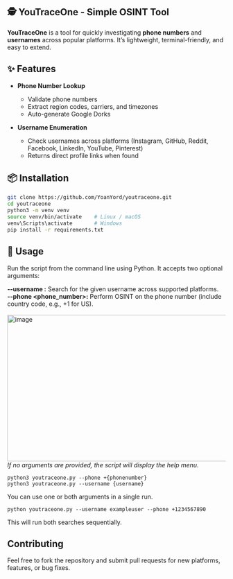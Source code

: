 ## 🕵️ YouTraceOne - Simple OSINT Tool                                                 
**YouTraceOne** is a tool for quickly investigating **phone numbers** and **usernames** across popular platforms. It’s lightweight, terminal-friendly, and easy to extend.  

## ✨ Features
- **Phone Number Lookup**
  - Validate phone numbers  
  - Extract region codes, carriers, and timezones  
  - Auto-generate Google Dorks  

- **Username Enumeration**
  - Check usernames across platforms (Instagram, GitHub, Reddit, Facebook, LinkedIn, YouTube, Pinterest)   
  - Returns direct profile links when found  

## 📦 Installation
```bash
git clone https://github.com/YoanYord/youtraceone.git
cd youtraceone
python3 -m venv venv
source venv/bin/activate    # Linux / macOS
venv\Scripts\activate       # Windows
pip install -r requirements.txt
```

## 🚀 Usage
Run the script from the command line using Python. It accepts two optional arguments:

<b>--username <username>:</b> Search for the given username across supported platforms.<br>
<b>--phone <phone_number>:</b> Perform OSINT on the phone number (include country code, e.g., +1 for US).
<br>
<br>
<img width="621" height="338" alt="image" src="https://github.com/user-attachments/assets/bf28a294-00c6-4095-bd1b-7bf56a0194c3" />
<br>
<i>If no arguments are provided, the script will display the help menu. </i>
```
python3 youtraceone.py --phone +{phonenumber}
python3 youtraceone.py --username {username}
```

You can use one or both arguments in a single run.
```
python youtraceone.py --username exampleuser --phone +1234567890
```
This will run both searches sequentially.
## Contributing

Feel free to fork the repository and submit pull requests for new platforms, features, or bug fixes.
